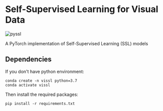 # Self-Supervised Learning for Visual Data

![pyssl](https://github.com/giakou4/pyssl/assets/57758089/53a5ee2b-4417-4f8e-ae3a-fba119650c1a)

A PyTorch implementation of Self-Supervised Learning (SSL) models

## Dependencies

If you don't have python environment:

```
conda create -n vissl python=3.7
conda activate vissl
```

Then install the required packages:
```
pip install -r requirements.txt
```


